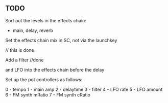 ## TODO

Sort out the levels in the effects chain:

- main, delay, reverb

Set the effects chain mix in SC, not via the launchkey

// this is done

Add a filter //done

and LFO into the effects chain before the delay

Set up the pot controllers as follows:

0 - tempo
1 - main amp
2 - delaytime
3 - filter
4 - LFO rate
5 - LFO amount
6 - FM synth mRatio
7 - FM synth cRatio

